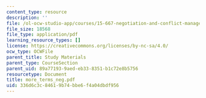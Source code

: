 ```yaml
---
content_type: resource
description: ''
file: /ol-ocw-studio-app/courses/15-667-negotiation-and-conflict-management-spring-2001/336d6c3c84619b74bbe6f4a04dbdf956_more_terms_neg.pdf
file_size: 18568
file_type: application/pdf
learning_resource_types: []
license: https://creativecommons.org/licenses/by-nc-sa/4.0/
ocw_type: OCWFile
parent_title: Study Materials
parent_type: CourseSection
parent_uid: 89a77193-9aed-eb33-8351-b1c72e8b5756
resourcetype: Document
title: more_terms_neg.pdf
uid: 336d6c3c-8461-9b74-bbe6-f4a04dbdf956
---
```


